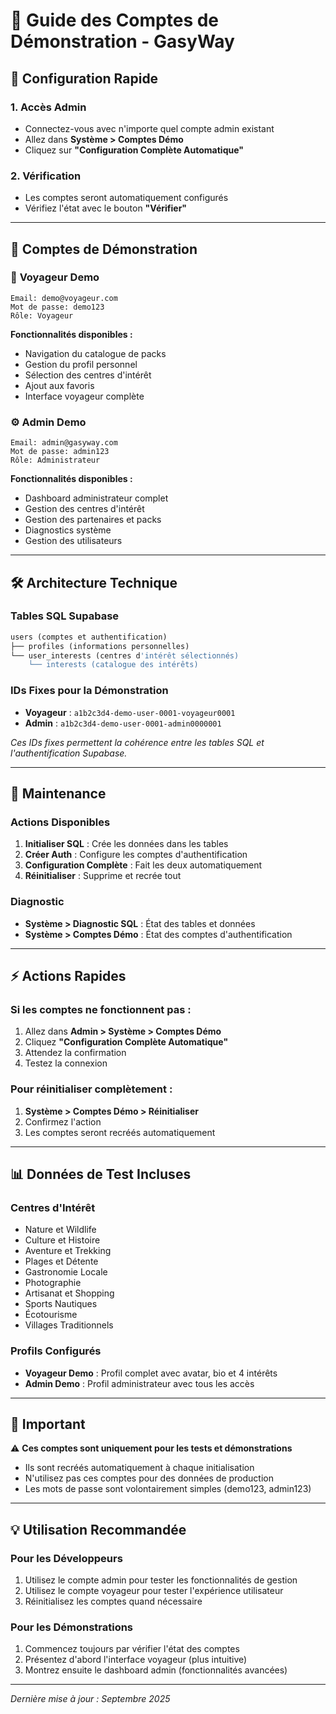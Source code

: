 # 🎯 Guide des Comptes de Démonstration - GasyWay

## 🚀 Configuration Rapide

### 1. **Accès Admin**
- Connectez-vous avec n'importe quel compte admin existant
- Allez dans **Système > Comptes Démo**
- Cliquez sur **"Configuration Complète Automatique"**

### 2. **Vérification**
- Les comptes seront automatiquement configurés
- Vérifiez l'état avec le bouton **"Vérifier"**

---

## 👥 Comptes de Démonstration

### 🧳 **Voyageur Demo**
```
Email: demo@voyageur.com
Mot de passe: demo123
Rôle: Voyageur
```
**Fonctionnalités disponibles :**
- Navigation du catalogue de packs
- Gestion du profil personnel
- Sélection des centres d'intérêt
- Ajout aux favoris
- Interface voyageur complète

### ⚙️ **Admin Demo**
```
Email: admin@gasyway.com
Mot de passe: admin123
Rôle: Administrateur
```
**Fonctionnalités disponibles :**
- Dashboard administrateur complet
- Gestion des centres d'intérêt
- Gestion des partenaires et packs
- Diagnostics système
- Gestion des utilisateurs

---

## 🛠️ Architecture Technique

### **Tables SQL Supabase**
```sql
users (comptes et authentification)
├── profiles (informations personnelles)
└── user_interests (centres d'intérêt sélectionnés)
    └── interests (catalogue des intérêts)
```

### **IDs Fixes pour la Démonstration**
- **Voyageur** : `a1b2c3d4-demo-user-0001-voyageur0001`
- **Admin** : `a1b2c3d4-demo-user-0001-admin0000001`

*Ces IDs fixes permettent la cohérence entre les tables SQL et l'authentification Supabase.*

---

## 🔧 Maintenance

### **Actions Disponibles**
1. **Initialiser SQL** : Crée les données dans les tables
2. **Créer Auth** : Configure les comptes d'authentification
3. **Configuration Complète** : Fait les deux automatiquement
4. **Réinitialiser** : Supprime et recrée tout

### **Diagnostic**
- **Système > Diagnostic SQL** : État des tables et données
- **Système > Comptes Démo** : État des comptes d'authentification

---

## ⚡ Actions Rapides

### **Si les comptes ne fonctionnent pas :**
1. Allez dans **Admin > Système > Comptes Démo**
2. Cliquez **"Configuration Complète Automatique"**
3. Attendez la confirmation
4. Testez la connexion

### **Pour réinitialiser complètement :**
1. **Système > Comptes Démo > Réinitialiser**
2. Confirmez l'action
3. Les comptes seront recréés automatiquement

---

## 📊 Données de Test Incluses

### **Centres d'Intérêt**
- Nature et Wildlife
- Culture et Histoire  
- Aventure et Trekking
- Plages et Détente
- Gastronomie Locale
- Photographie
- Artisanat et Shopping
- Sports Nautiques
- Écotourisme
- Villages Traditionnels

### **Profils Configurés**
- **Voyageur Demo** : Profil complet avec avatar, bio et 4 intérêts
- **Admin Demo** : Profil administrateur avec tous les accès

---

## 🚨 Important

⚠️ **Ces comptes sont uniquement pour les tests et démonstrations**

- Ils sont recréés automatiquement à chaque initialisation
- N'utilisez pas ces comptes pour des données de production
- Les mots de passe sont volontairement simples (demo123, admin123)

---

## 💡 Utilisation Recommandée

### **Pour les Développeurs**
1. Utilisez le compte admin pour tester les fonctionnalités de gestion
2. Utilisez le compte voyageur pour tester l'expérience utilisateur
3. Réinitialisez les comptes quand nécessaire

### **Pour les Démonstrations**
1. Commencez toujours par vérifier l'état des comptes
2. Présentez d'abord l'interface voyageur (plus intuitive)
3. Montrez ensuite le dashboard admin (fonctionnalités avancées)

---

*Dernière mise à jour : Septembre 2025*